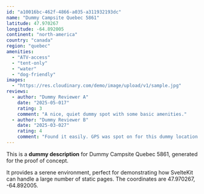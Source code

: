```yaml
---
id: "a10016bc-462f-4866-a035-a311932193dc"
name: "Dummy Campsite Quebec 5861"
latitude: 47.970267
longitude: -64.892005
continent: "north-america"
country: "canada"
region: "quebec"
amenities:
  - "ATV-access"
  - "tent-only"
  - "water"
  - "dog-friendly"
images:
  - "https://res.cloudinary.com/demo/image/upload/v1/sample.jpg"
reviews:
  - author: "Dummy Reviewer A"
    date: "2025-05-017"
    rating: 3
    comment: "A nice, quiet dummy spot with some basic amenities."
  - author: "Dummy Reviewer B"
    date: "2025-03-027"
    rating: 4
    comment: "Found it easily. GPS was spot on for this dummy location."
---
```


This is a **dummy description** for Dummy Campsite Quebec 5861, generated for the proof of concept.

It provides a serene environment, perfect for demonstrating how SvelteKit can handle a large number of static pages. The coordinates are 47.970267, -64.892005.
